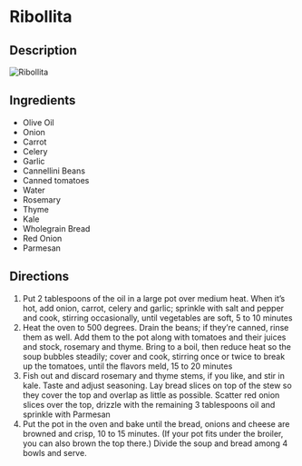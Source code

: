 # Ribollita

## Description
![Ribollita](https://www.themealdb.com/images/media/meals/xrrwpx1487347049.jpg "Ribollita")

## Ingredients
- Olive Oil
- Onion
- Carrot
- Celery
- Garlic
- Cannellini Beans
- Canned tomatoes
- Water
- Rosemary
- Thyme
- Kale
- Wholegrain Bread
- Red Onion
- Parmesan

## Directions
1. Put 2 tablespoons of the oil in a large pot over medium heat. When it’s hot, add onion, carrot, celery and garlic; sprinkle with salt and pepper and cook, stirring occasionally, until vegetables are soft, 5 to 10 minutes
2. Heat the oven to 500 degrees. Drain the beans; if they’re canned, rinse them as well. Add them to the pot along with tomatoes and their juices and stock, rosemary and thyme. Bring to a boil, then reduce heat so the soup bubbles steadily; cover and cook, stirring once or twice to break up the tomatoes, until the flavors meld, 15 to 20 minutes
3. Fish out and discard rosemary and thyme stems, if you like, and stir in kale. Taste and adjust seasoning. Lay bread slices on top of the stew so they cover the top and overlap as little as possible. Scatter red onion slices over the top, drizzle with the remaining 3 tablespoons oil and sprinkle with Parmesan
4. Put the pot in the oven and bake until the bread, onions and cheese are browned and crisp, 10 to 15 minutes. (If your pot fits under the broiler, you can also brown the top there.) Divide the soup and bread among 4 bowls and serve.
